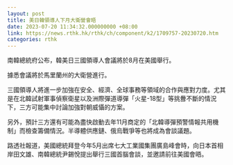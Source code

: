 ```yaml
---
layout: post
title: 美日韓領導人下月大衛營會晤
date: 2023-07-20 11:34:32.000000000 +08:00
link: https://news.rthk.hk/rthk/ch/component/k2/1709757-20230720.htm
categories: rthk
---
```


南韓總統府公布，韓美日三國領導人會議將於8月在美國舉行。

據悉會議將於馬里蘭州的大衛營進行。

三國領導人將進一步加強在安全、經濟、全球事務等領域的合作與應對力度。尤其是在北韓試射軍事偵察衛星以及洲際彈道導彈「火星-18型」等挑釁不斷的情況下，三方可能集中討論加強對朝威懾的方案。

另外，預計三方還有可能為盡快啟動去年11月商定的「北韓導彈預警情報共用機制」而檢查籌備情況。半導體供應鏈、俄烏戰爭等也將成為會談議題。

路透社報道，美國總統拜登今年5月出席七大工業國集團廣島峰會時，向日本首相岸田文雄、南韓總統尹錫悅提出舉行三國首腦會談，並邀請前往美國會晤。
